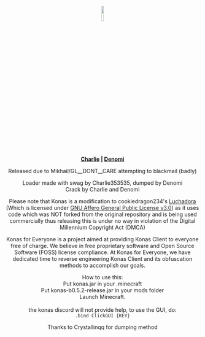 <p align="center">
 <img src ="https://i.imgur.com/QiDjFLC.png" width="10%" height="10%"/>
 <br>
 <b>
  <a href="https://github.com/charlie353535">Charlie</a> |
  <a href="https://github.com/KohimaNayagato">Denomi</a>
 </b>
</p>

<p align="center"> Released due to Mikhail/GL__DONT__CARE attempting to blackmail (badly) </p>

<p align="center"> Loader made with swag by Charlie353535, dumped by Denomi<br>Crack by Charlie and Denomi</p>
<p align="center"> Please note that Konas is a modification to cookiedragon234's <a href="https://github.com/x4e/Luchadora">Luchadora</a> (Which is licensed under <a href="https://www.gnu.org/licenses/gpl-3.0.en.html">GNU Affero General Public License v3.0</a>) as it uses code which was NOT forked from the original repository and is being used commercially thus releasing this is under no way in violation of the Digital Millennium Copyright Act (DMCA) </p>

<p align="center">Konas for Everyone is a project aimed at providing Konas Client to everyone free of charge. We believe in free proprietary software and Open Source Software (FOSS) license compliance. At Konas for Everyone, we have dedicated time to reverse engineering Konas Client and its obfuscation methods to accomplish our goals.</p>


<p align="center">How to use this:<br>
Put konas.jar in your .minecraft<br>
Put konas-b0.5.2-release.jar in your mods folder<br>
Launch Minecraft.<br>
 <br>
 the konas discord will not provide help, to use the GUI, do: <br>
 <code>.bind ClickGUI {KEY}</code>                                                           
</p>

<p align="center"> Thanks to Crystallinqq for dumping method </p>
